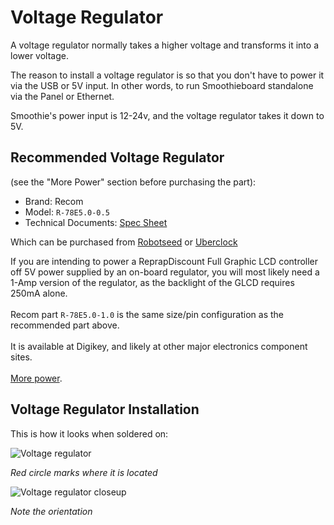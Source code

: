 
# Voltage Regulator

A voltage regulator normally takes a higher voltage and transforms it into a lower voltage.

The reason to install a voltage regulator is so that you don't have to power it via the USB or 5V input. In other words, to run Smoothieboard standalone via the Panel or Ethernet.

Smoothie's power input is 12-24v, and the voltage regulator takes it down to 5V.

## Recommended Voltage Regulator

(see the "More Power" section before purchasing the part):

- Brand: Recom
- Model: `R-78E5.0-0.5`
- Technical Documents: [Spec Sheet](http://www.recom-power.com/pdf/Innoline/R-78Exx-0.5.pdf)

Which can be purchased from [Robotseed](http://robotseed.com/index.php?id_product=20&controller=product&id_lang=2) or [Uberclock](http://shop.uberclock.com/collections/smoothie/products/switching-regulator-dc-to-dc-5v)

<sl-alert variant="neutral" open>
  <sl-icon slot="icon" name="info-circle"></sl-icon>
  If you are intending to power a ReprapDiscount Full Graphic LCD controller off 5V power supplied by an on-board regulator, you will most likely need a 1-Amp version of the regulator, as the backlight of the GLCD requires 250mA alone.<br><br>Recom part <code>R-78E5.0-1.0</code> is the same size/pin configuration as the recommended part above.<br><br>It is available at Digikey, and likely at other major electronics component sites.<br><br><a href="http://www.audioholics.com/home-theater-connection/connecting-an-external-amp-to-a-receiver/image">More power</a>.
</sl-alert>

## Voltage Regulator Installation

This is how it looks when soldered on:

![Voltage regulator](images/voltage-regulator-top.jpg)

*Red circle marks where it is located*

![Voltage regulator closeup](images/voltage-regulator-close.jpg)

*Note the orientation*
